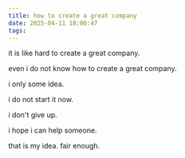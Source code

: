 ```yaml
---
title: how to create a great company
date: 2025-04-11 18:00:47
tags:
---
```



it is like hard to create a great company.

even i do not know how to create a great company.

i only some idea.

i do not start it now.

i don't give up.

i hope i can help someone.

that is my idea. fair enough.

